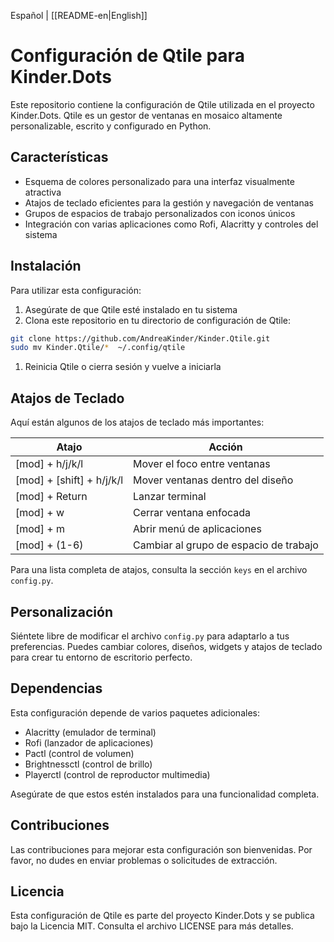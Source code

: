 Español | [[README-en|English]] 
# Configuración de Qtile para Kinder.Dots

Este repositorio contiene la configuración de Qtile utilizada en el proyecto Kinder.Dots. Qtile es un gestor de ventanas en mosaico altamente personalizable, escrito y configurado en Python.

## Características

- Esquema de colores personalizado para una interfaz visualmente atractiva
- Atajos de teclado eficientes para la gestión y navegación de ventanas
- Grupos de espacios de trabajo personalizados con iconos únicos
- Integración con varias aplicaciones como Rofi, Alacritty y controles del sistema

## Instalación

Para utilizar esta configuración:

1. Asegúrate de que Qtile esté instalado en tu sistema
2. Clona este repositorio en tu directorio de configuración de Qtile:

```bash
git clone https://github.com/AndreaKinder/Kinder.Qtile.git 
sudo mv Kinder.Qtile/*  ~/.config/qtile
```

1. Reinicia Qtile o cierra sesión y vuelve a iniciarla

## Atajos de Teclado

Aquí están algunos de los atajos de teclado más importantes:

| **Atajo** | **Acción** |
| --- | --- |
| [mod] + h/j/k/l | Mover el foco entre ventanas |
| [mod] + [shift] + h/j/k/l | Mover ventanas dentro del diseño |
| [mod] + Return | Lanzar terminal |
| [mod] + w | Cerrar ventana enfocada |
| [mod] + m | Abrir menú de aplicaciones |
| [mod] + (1-6) | Cambiar al grupo de espacio de trabajo |

Para una lista completa de atajos, consulta la sección `keys` en el archivo `config.py`.

## Personalización

Siéntete libre de modificar el archivo `config.py` para adaptarlo a tus preferencias. Puedes cambiar colores, diseños, widgets y atajos de teclado para crear tu entorno de escritorio perfecto.

## Dependencias

Esta configuración depende de varios paquetes adicionales:

- Alacritty (emulador de terminal)
- Rofi (lanzador de aplicaciones)
- Pactl (control de volumen)
- Brightnessctl (control de brillo)
- Playerctl (control de reproductor multimedia)

Asegúrate de que estos estén instalados para una funcionalidad completa.

## Contribuciones

Las contribuciones para mejorar esta configuración son bienvenidas. Por favor, no dudes en enviar problemas o solicitudes de extracción.

## Licencia

Esta configuración de Qtile es parte del proyecto Kinder.Dots y se publica bajo la Licencia MIT. Consulta el archivo LICENSE para más detalles.
